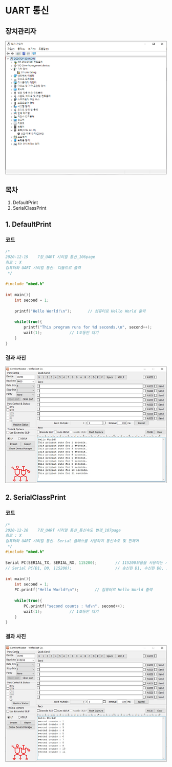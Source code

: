 # UART 통신
## 장치관리자
![장치관리자 사진](https://github.com/HongyeongJu/MbedCode/blob/master/Chapter02_UART%ED%86%B5%EC%8B%A0/%EC%9E%A5%EC%B9%98%EA%B4%80%EB%A6%AC%EC%9E%90.png)
## 목차
1. DefaultPrint
2. SerialClassPrint
## 1. DefaultPrint
### 코드
```c++
/*
2020-12-19    7장_UART 시리얼 통신_106page
회로 : X
컴퓨터와 UART 시리얼 통신- 디폴트로 출력
 */

#include "mbed.h"

int main(){
    int second = 1;

    printf("Hello World!\n");       // 컴퓨터로 Hello World 출력

    while(true){
        printf("This program runs for %d seconds.\n", second++);       
        wait(1);            // 1초동안 대기
    }
}
```
### 결과 사진
![DefaultPrint](https://github.com/HongyeongJu/MbedCode/blob/master/Chapter02_UART%ED%86%B5%EC%8B%A0/1_DefaultPrint_result.jpg)

## 2. SerialClassPrint
### 코드
```c++
/*
2020-12-20    7장_UART 시리얼 통신_통신속도 변경_107page
회로 : X
컴퓨터와 UART 시리얼 통신- Serial 클래스를 사용하여 통신속도 및 핀제어
 */
#include "mbed.h"

Serial PC(SERIAL_TX, SERIAL_RX, 115200);        // 115200보율을 사용하는 시리얼 통신
// Serial PC(D1, D0, 115200);                   // 송신핀 D1, 수신핀 D0, 115200보율을 사용하는 시리얼 통신

int main(){
    int second = 1;
    PC.printf("Hello World!\n");       // 컴퓨터로 Hello World 출력

    while(true){
        PC.printf("second counts : %d\n", second++);
        wait(1);            // 1초동안 대기
    }
}

```
### 결과 사진
![DefaultPrint](https://github.com/HongyeongJu/MbedCode/blob/master/Chapter02_UART%ED%86%B5%EC%8B%A0/2_SerialClassPrint_result.jpg)
